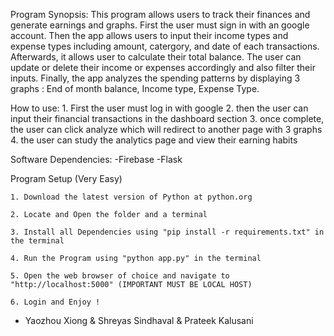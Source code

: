 Program Synopsis:
    This program allows users to track their finances and generate earnings and graphs. First the user must sign in with an google account.
    Then the app allows users to input their income types and expense types including amount, catergory, and date of each transactions. Afterwards, 
    it allows user to calculate their total balance. The user can update or delete their income or expenses accordingly and also filter their inputs.
    Finally, the app analyzes the spending patterns by displaying 3 graphs : 
    End of month balance, 
    Income type, 
    Expense Type.

How to use:
    1. First the user must log in with google
    2. then the user can input their financial transactions in the dashboard section
    3. once complete, the user can click analyze which will redirect to another page with 3 graphs
    4. the user can study the analytics page and view their earning habits

Software Dependencies:
    -Firebase
    -Flask


Program Setup (Very Easy)

    1. Download the latest version of Python at python.org

    2. Locate and Open the folder and a terminal

    3. Install all Dependencies using "pip install -r requirements.txt" in the terminal

    4. Run the Program using "python app.py" in the terminal

    5. Open the web browser of choice and navigate to "http://localhost:5000" (IMPORTANT MUST BE LOCAL HOST)

    6. Login and Enjoy !

 - Yaozhou Xiong & Shreyas Sindhaval & Prateek Kalusani